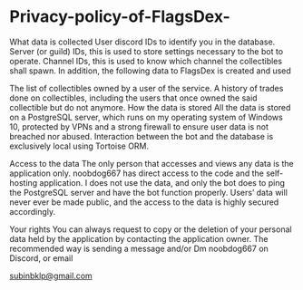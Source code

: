 # Privacy-policy-of-FlagsDex-
What data is collected
User discord IDs to identify you in the database.
Server (or guild) IDs, this is used to store settings necessary to the bot to operate.
Channel IDs, this is used to know which channel the collectibles shall spawn.
In addition, the following data to FlagsDex is created and used

The list of collectibles owned by a user of the service.
A history of trades done on collectibles, including the users that once owned the said collectible but do not anymore.
How the data is stored
All the data is stored on a PostgreSQL server, which runs on my operating system of Windows 10, protected by VPNs and a strong firewall to ensure user data is not breached nor abused. Interaction between the bot and the database is exclusively local using Tortoise ORM.

Access to the data
The only person that accesses and views any data is the application only. noobdog667 has direct access to the code and the self-hosting application. I does not use the data, and only the bot does to ping the PostgreSQL server and have the bot function properly. Users’ data will never ever be made public, and the access to the data is highly secured accordingly.

Your rights
You can always request to copy or the deletion of your personal data held by the application by contacting the application owner. The recommended way is sending a message and/or Dm  noobdog667 on Discord, or email 

subinbklp@gmail.com 
